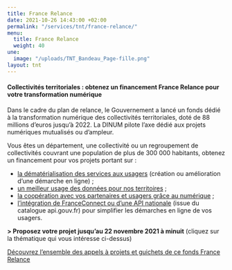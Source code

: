 ```yaml
---
title: France Relance
date: 2021-10-26 14:43:00 +02:00
permalink: "/services/tnt/france-relance/"
menu:
  title: France Relance
  weight: 40
une:
  image: "/uploads/TNT_Bandeau_Page-fille.png"
layout: tnt
---
```


#### Collectivités territoriales : obtenez un financement France Relance pour votre transformation numérique

Dans le cadre du plan de relance, le Gouvernement a lancé un fonds dédié à la transformation numérique des collectivités territoriales, doté de 88 millions d’euros jusqu’à 2022. 
La DINUM pilote l’axe dédié aux projets numériques mutualisés ou d’ampleur. 

Vous êtes un département, une collectivité ou un regroupement de collectivités couvrant une population de plus de 300 000 habitants, obtenez un financement pour vos projets portant sur : 
* [la dématérialisation des services aux usagers](https://france-relance.transformation.gouv.fr/b78b-ameliorer-lexperience-usager-dans-une-demarch/) (création ou amélioration d’une démarche en ligne) ;
* [un meilleur usage des données pour nos territoires](https://france-relance.transformation.gouv.fr/dbbc-developper-lutilisation-de-la-donnee-dans-vot/) ;
* [la coopération avec vos partenaires et usagers grâce au numérique](https://france-relance.transformation.gouv.fr/7fa8-developper-la-collaboration-avec-vos-ecosyste/) ;
* [l’intégration de FranceConnect ou d’une API nationale](https://france-relance.transformation.gouv.fr/e13a-deployer-franceconnect-et-utiliser-les-api-na/) (issue du catalogue api.gouv.fr) pour simplifier les démarches en ligne de vos usagers.

**> Proposez votre projet jusqu’au 22 novembre 2021 à minuit** (cliquez sur la thématique qui vous intéresse ci-dessus)

<div class="lien-important"><p><a href="https://france-relance.transformation.gouv.fr/fonds-collectivites">Découvrez l’ensemble des appels à projets et guichets de ce fonds France Relance</a></p></div>
